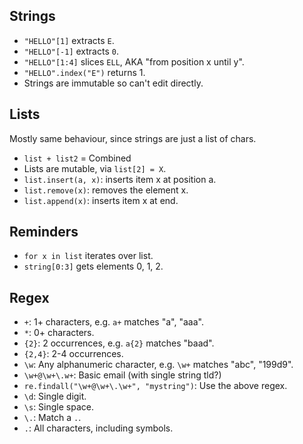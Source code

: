 ## Strings

- `"HELLO"[1]` extracts `E`.
- `"HELLO"[-1]` extracts `0`.
- `"HELLO"[1:4]` slices `ELL`, AKA "from position x until y".
- `"HELLO".index("E")` returns 1.
- Strings are immutable so can't edit directly.

## Lists

Mostly same behaviour, since strings are just a list of chars.

- `list + list2` = Combined
- Lists are mutable, via `list[2] = X`.
- `list.insert(a, x)`: inserts item x at position a.
- `list.remove(x)`: removes the element x.
- `list.append(x)`: inserts item x at end.

## Reminders

- `for x in list` iterates over list.
- `string[0:3]` gets elements 0, 1, 2.

## Regex

- `+`: 1+ characters, e.g. `a+` matches "a", "aaa".
- `*`: 0+ characters.
- `{2}`: 2 occurrences, e.g. `a{2}` matches "baad".
- `{2,4}`: 2-4 occurrences.
- `\w`: Any alphanumeric character, e.g. `\w+` matches "abc", "199d9".
- `\w+@\w+\.w+`: Basic email (with single string tld?)
- `re.findall("\w+@\w+\.\w+", "mystring")`: Use the above regex.
- `\d`: Single digit.
- `\s`: Single space.
- `\.`: Match a `.`.
- `.`: All characters, including symbols.

